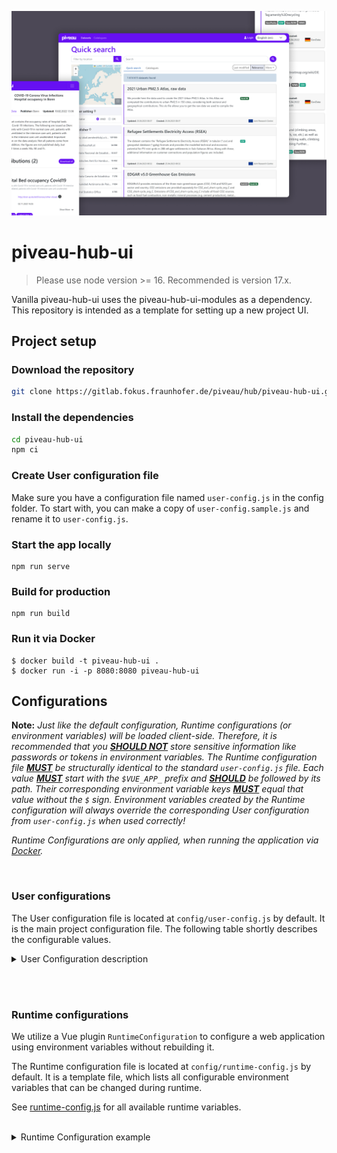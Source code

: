 ![banner](./images/piveau-hub-ui-banner.png "Image Title")

# piveau-hub-ui

> Please use node version >= 16. Recommended is version 17.x.

Vanilla piveau-hub-ui uses the piveau-hub-ui-modules as a dependency.
This repository is intended as a template for setting up a new project UI.

## Project setup

### Download the repository

```bash
git clone https://gitlab.fokus.fraunhofer.de/piveau/hub/piveau-hub-ui.git
```

### Install the dependencies

```bash
cd piveau-hub-ui
npm ci
```

### Create User configuration file
Make sure you have a configuration file named `user-config.js` in the config folder.
To start with, you can make a copy of `user-config.sample.js` and rename it to `user-config.js`.

### Start the app locally
```
npm run serve
```

### Build for production
```
npm run build
```

### Run it via Docker

```
$ docker build -t piveau-hub-ui .
$ docker run -i -p 8080:8080 piveau-hub-ui
```

## Configurations

**Note:** _Just like the default configuration, Runtime configurations (or environment variables) will be loaded client-side. Therefore, it is recommended that you <ins>**SHOULD NOT**</ins> store sensitive information like passwords or tokens in environment variables. The Runtime configuration file <ins>**MUST**</ins> be structurally identical to the standard `user-config.js` file. Each value <ins>**MUST**</ins> start with the `$VUE_APP_` prefix and <ins>**SHOULD**</ins> be followed by its path. Their corresponding environment variable keys <ins>**MUST**</ins> equal that value without the `$` sign. Environment variables created by the Runtime configuration will always override the corresponding User configuration from `user-config.js` when used correctly!_

_Runtime Configurations are only applied, when running the application via [Docker](#run-it-via-docker)._




<br>

### User configurations
The User configuration file is located at `config/user-config.js` by default. It is the main project configuration file. The following table shortly describes the configurable values.

<details>

<summary>User Configuration description</summary>

<br>

# api

This property contains information about base URLs and APIs used in piveau-hub-ui.



#### baseUrl
URL to the Hub-Search API (default: `https://data.europa.eu/api/hub/search/`).


#### hubUrl
URL to the Hub-Repo API (default: `https://data.europa.eu/api/hub/repo/`).


#### qualityBaseUrl
URL to the MQA Cache API (default: `https://data.europa.eu/api/mqa/cache/`).


#### similarityBaseUrl
URL to the Similarity API (default: `https://data.europa.eu/api/similarities/`).


#### fileUploadUrl
URL to the Hub-Store API (default: `https://data.europa.eu/api/hub/store/`).


#### sparqlUrl
SPARQL Base URL (default: `https://data.europa.eu/sparql`).


#### gazetteerBaseUrl
URL to the Hub-Search Gazetteer API (default: `https://data.europa.eu/api/hub/search/gazetteer/`).


#### catalogBaseUrl
Catalog Base URL (default: `https://europeandataportal.eu/`).


#### vueAppCorsproxyApiUrl
URL to the CORS Proxy API (default: `https://piveau-corsproxy-piveau.apps.osc.fokus.fraunhofer.de`).


<br><br>


# authentication

This property contains information about authentication (Login / Logout, Keycloak) used in piveau-hub-ui.



#### useService
Enables the authentication service (default: `true`).


## login
Login / Logout configuration values

| Property          | Description        |  
| --------          | ------------------ |
| useLogin          | Enables the login (buttons) (default: `true`). |  
| loginTitle        | Title of the login button (default: `Login`).                                                                         |  
| loginURL          | Relative URL to login page (default: `/login`).                                                                         |
| loginRedirectUri  | Redirect URI used after successful login (default: `/`).                                                           |
| logoutTitle       | Title of the logout button (default: `Logout`).                                                                         |
| logoutURL         | Title of the logout button (default: `/logout`).                                                                         |
| logoutRedirectUri | Redirect URI used after successful logout (default: `/`).                                                          |


## keycloak
Keycloak configuration values (Realm, ClientID, URL, ...)

| Property                    | Description        |  
| --------                    | ------------------ |
| realm                       | The Keycloak realm (default: `piveau`).        |  
| clientId                    | The Keycloak clientID (default: `piveau-hub-ui`).     |  
| url                         | The Keycloak URL (default: `https://keycloak-piveau.apps.osc.fokus.fraunhofer.de/auth`).          |
| ssl-required                | ???                    |
| public-client               | ???                    |
| verify-token-audience       | ???                    |
| use-resource-role-mappings  | ???                    |
| confidential-port           | ???                    |

## keycloakInit
Keycloak initialization values (Realm, ClientID, URL, ...)

| Property                    | Description        |  
| --------                    | ------------------ |
| pkceMethod                  | To activate PKCE set this variable to 'S256'          |

## rtp
RTP default values

| Property                    | Description        |  
| --------                    | ------------------ |
| grand_type                  | ???                |  
| audience                    | ???                |  


#### authToken
Keycloak Authentication Token


<br><br>


# routing

This property contains information about authentication (Login / Logout, Keycloak) used in piveau-hub-ui.

## routerOptions
Vue Router configuration values

| Property                    | Description        |  
| --------                    | ------------------ |
| base                    | Base path of the application (default: `/`).                |  
| mode                    | Routing mode of the application (default: `history`).                |


## navigation
Navigation configuration values

| Property                    | Description        |  
| --------                    | ------------------ |
| showSparql                    | Enables the link to the SPARQL page (default: `true`).           |  


## pagination
Pagination configuration values

| Property                    | Description        |  
| --------                    | ------------------ |
| usePagination               | Enables the pagination (default: `true`).          |  
| usePaginationArrows               | Enables the pagination arrows for `previous` and `next` page (default: `true`).          |  
| useItemsPerPage               | Enables the items per page dropdown (default: `true`).          |  
| defaultItemsPerPage               | Default amount of items shown on one page (default: `10`).           |  
| defaultItemsPerPageOptions               | Default options for items per page dropdown (default: `[5, 10, 25, 50]`).           |  


<br><br>


# metadata

This property contains information about metadata used in piveau-hub-ui.

#### title
Title of the application (default: `piveau Hub-UI`).  

#### description
Description of the application (default: `A modern and customizable web application for data management of extensive data catalogs.`).  

#### keywords
Keywords describing the application (default: `Open Data`).  


<br><br>


# content

This property contains information about the content of views that are available in piveau-hub-ui.


## datasets
Contains configuration values that are used on the `Datasets` page.

| Property                    | Description        |  
| --------                    | ------------------ |
| useSort               | Enables the sort (default: `true`).          |
| useFeed               | Enables the RSS feed (default: `true`).          |
| useCatalogs               | Enables the usage of catalogs (default: `true`).          |
| followKeywordLinks               | Meta tag to indicate, whether search engines should crawl for subsequent links or not (default: `nofollow`).          |
| maxKeywordLength               | Maximum length of a keyword. Keywords that exceed this length will be truncated (default: `15`).       |
| facets               | _see table below_        |

#### datasets.facets

| Property                    | Description        |  
| --------                    | ------------------ |
| useDatasetFacets               | Enables the usage of dataset facets (default: `true`).           |
| useDatasetFacetsMap               | Enables the usage of dataset facets map (default: `true`).           |
| showClearButton               | Enables the facet clear button (default: `false`).          |
| showFacetsTitle               | Show title on top of the facets (default: `false`).           |
| cutoff               | Maximum amount o f available facets to be shown. Facets that exceed this amountwill be hidden (default: `5`).       |
| MIN_FACET_LIMIT               | The minimum amount of dataset facet items to be visible if collapsed (default: `10`).          |
| MAX_FACET_LIMIT               | The maximum amount of dataset facet items to be visible, overflowing facets will not be shown!!! (default: `50`).          |
| FACET_OPERATORS               | The facet operators of the dataset facets (default: `Object.freeze({ or: 'OR', and: 'AND' })`).          |
| FACET_GROUP_OPERATORS               | The facet group operators of the dataset facets (default: `Object.freeze({ or: 'OR', and: 'AND' })`).          |
| defaultFacetOrder               | The default order of the facets (default: `['publisher', 'format', 'catalog', 'categories', 'keywords', 'dataScope', 'country', 'dataServices', 'scoring', 'license']`).          |
| scoringFacets               |  _see table below_         |

#### datasets.facets.scoringFacets

| Property                    | Description        |  
| --------                    | ------------------ |
| useScoringFacets               | Enables the scoring facets (default: `true`).           |
| defaultScoringFacets               | The default scoring facets.           |
| defaultScoringFacets.excellentScoring               | The default values for the `Excellent` scoring facet (351 - 405).           |
| defaultScoringFacets.goodScoring               | The default values for the `Good` scoring facet (221 - 350).           |
| defaultScoringFacets.sufficientScoring               | The default values for the `Sufficient` scoring facet (121 - 220).           |
| defaultScoringFacets.badScoring               | The default values for the `Any` scoring facet (0 - 120).           |


## catalogs
Contains configuration values that are used on the `Catalogues` page.

| Property                    | Description        |  
| --------                    | ------------------ |
| useSort               | Enables the sort (default: `true`).          |
| useCatalogCountries               | Use this option to achieve a more generic catalog page. If set to `true`, catalogs will be based on countries and therefore look for a "catalog.country.id" value to compute, which country flag to be used. If set to `false`, catalogs will not be based on countries and therefore look for a "catalog.id" value to compute, which catalog image to be used (default: `true`).     |
| defaultCatalogImagePath               |  Set the default path to the catalog images (ROOT = "/src/assets/img"). If `useCatalogCountries` is set to `true`, this value should be equal to `/flags`. If `useCatalogCountries` is set to `false`, this value can be either an empty string to indicate, that the catalog images can be found inside `/src/assets/img` or any directory name inside `/src/assets/img` (starting with a `/`) (default: `/flags`).     |
| defaultCatalogCountryID               | Set the default `catalog.country.id` of a catalog if not available, only applicable if `useCatalogCountries` is set to `true`. Country flags can be stored inside the `/flags` directory like `/src/assets/img/flags/<catalog.country.id>.png` with their filenames being equal to their `catalog.country.id` (default: `eu`).              |
| defaultCatalogID               | Set the default `catalog.id` of a catalog if not available, only applicable if `useCatalogCountries` is set to `false`. Catalog images can be stored inside any directory in `/src/assets/img/` like `/src/assets/img/catalogs/<catalog.id>.png` with their filenames being equal to their `catalog.id` (default: `european-union-open-data-portal`).             |
| facets               | _see table below_        |

#### catalogs.facets

| Property                    | Description        |  
| --------                    | ------------------ |
| useCatalogFacets               | Enables the usage of catalog facets (default: `true`).           |
| showClearButton               | Enables the facet clear button (default: `false`).          |
| showFacetsTitle               | Show title on top of the facets (default: `false`).           |
| cutoff               | Maximum amount of available facets to be shown. Facets that exceed this amount will be hidden (default: `5`).       |
| MIN_FACET_LIMIT               | The minimum amount of catalog facet items to be visible if collapsed (default: `50`).          |
| MAX_FACET_LIMIT               | The maximum amount of catalog facet items to be visible, overflowing facets will not be shown!!! (default: `100`).          |
| FACET_OPERATORS               | The facet operators of the catalog facets (default: `Object.freeze({ or: 'OR', and: 'AND' })`).          |
| FACET_GROUP_OPERATORS               | The facet group operators of the catalog facets (default: `Object.freeze({ or: 'OR', and: 'AND' })`).          |
| defaultFacetOrder               | The default order of the facets (default: `['country']`).          |


## datasetDetails
Contains configuration values that are used on the `DatasetDetails` page.

| Property                    | Description        |  
| --------                    | ------------------ |
| header               | _see table below_        |
| keywords               | _see table below_        |
| description               | _see table below_        |
| distributions               | _see table below_        |
| downloadAs               | _see table below_        |
| similarDatasets               | _see table below_        |
| pages               | _see table below_        |
| visualisations               | _see table below_        |
| dataServices               | _see table below_        |
| isUsedBy               | _see table below_        |
| relatedResources               | _see table below_        |
| bulkDownload               | _see table below_        |
| quality               | _see table below_        |

#### datasetDetails.header

| Property                    | Description        |  
| --------                    | ------------------ |
| navigation               | Position of the dataset details navigation toolbar (default: `top`).           |
| hidePublisher               | Hides the dataset details publisher value (default: `false`).           |
| hideDate               | Hides the dataset details date (default: `false`).         |

#### datasetDetails.keywords

| Property                    | Description        |  
| --------                    | ------------------ |
| showTitle               | Enables the usage of keyword titles (default: `false`).         |
| isVisible               | Shows or hides the keywords section (default: `true`).         |
| collapsed               | Collapses the keywords in the dataset detail view (default: `false`).         |

#### datasetDetails.description

| Property                    | Description        |  
| --------                    | ------------------ |
| enableMarkdownInterpretation               | Enables the interpretation of markdown in the dataset details description (default: `false`).      |

#### datasetDetails.distributions

| Property                    | Description        |  
| --------                    | ------------------ |
| displayAll                  | Display all distributions (default: `false`).             |
| displayCount                  | Amount of visible distributions (default: `7`).             |
| incrementSteps                  | Increment step options, if `displayAll` is set to false (default: `[10, 50]`).             |
| descriptionMaxLines                  | Maximum amount of lines in a description. Descriptions that exceed this amount will be truncated (default: `3`). |
| descriptionMaxChars                  | Maximum length of a description. Descriptions that exceed this length will be truncated (default: `250`).          |
| showValidationButton                  | Enables the distribution validation button (default: `false`).             |

#### datasetDetails.downloadAs

| Property                    | Description        |  
| --------                    | ------------------ |
| enable               | Enables the Download as feature (default: `false`).             |
| proxyUrl               | URL to Corsproxy service (default: `https://piveau-corsproxy-piveau.apps.osc.fokus.fraunhofer.de`).             |
| url               | URL to Conversion service (default: `https://piveau-fifoc-piveau.apps.osc.fokus.fraunhofer.de/v1/convert`).             |
| conversionFormats               | List of possible conversion formats for each source file format.             |

#### datasetDetails.similarDatasets

| Property                    | Description        |  
| --------                    | ------------------ |
| breakpoints.verySimilar               | Breakpoint for Very Similar rating (0 - 20).             |
| breakpoints.similar               | Breakpoint for Very Similar rating (20 - 25).             |
| breakpoints.lessSimilar               | Breakpoint for Very Similar rating (25 - 35).             |

#### datasetDetails.pages

| Property                    | Description        |  
| --------                    | ------------------ |
| isVisible                  | Show the dataset details pages section (default: `false`).             |
| displayAll                  | Display all pages (default: `false`).             |
| displayCount                  | Amount of visible pages (default: `7`).             |
| incrementSteps                  | Increment step options, if `displayAll` is set to false (default: `[10, 50]`).             |
| descriptionMaxLines                  | Maximum amount of lines in a description. Descriptions that exceed this amount will be truncated (default: `3`). |
| descriptionMaxChars                  | Maximum length of a description. Descriptions that exceed this length will be truncated (default: `250`).          |

#### datasetDetails.visualisations

| Property                    | Description        |  
| --------                    | ------------------ |
| isVisible                  | Show the dataset details visualisations section (default: `false`).             |
| displayAll                  | Display all visualisations (default: `false`).             |
| displayCount                  | Amount of visible visualisations (default: `7`).             |
| incrementSteps                  | Increment step options, if `displayAll` is set to false (default: `[10, 50]`).             |
| descriptionMaxLines                  | Maximum amount of lines in a description. Descriptions that exceed this amount will be truncated (default: `3`). |
| descriptionMaxChars                  | Maximum length of a description. Descriptions that exceed this length will be truncated (default: `250`).          |

#### datasetDetails.dataServices

| Property                    | Description        |  
| --------                    | ------------------ |
| isVisible                  | Show the dataset details dataServices section (default: `false`).             |
| displayAll                  | Display all dataServices (default: `false`).             |
| displayCount                  | Amount of visible dataServices (default: `7`).             |
| incrementSteps                  | Increment step options, if `displayAll` is set to false (default: `[10, 50]`).             |
| descriptionMaxLines                  | Maximum amount of lines in a description. Descriptions that exceed this amount will be truncated (default: `3`). |
| descriptionMaxChars                  | Maximum length of a description. Descriptions that exceed this length will be truncated (default: `250`).          |

#### datasetDetails.isUsedBy

| Property                    | Description        |  
| --------                    | ------------------ |
| isVisible                  | Show the dataset details isUsedBy section (default: `false`).             |

#### datasetDetails.relatedResources

| Property                    | Description        |  
| --------                    | ------------------ |
| isVisible                  | Show the dataset details relatedResources section (default: `false`).             |

#### datasetDetails.bulkDownload

| Property                    | Description        |  
| --------                    | ------------------ |
| buttonPosition               | Position of the download button (default: `top`).         |
| MAX_FILE_TITLE_LENGTH               | Maximum length of the file name (default: `80`).         |
| MAX_REQUESTS_COUNT               | Maximum amount of requests at the same time (default: `5`).         |
| INTERVAL_MS               | Timeout interval between requests (default: `10`).         |
| TIMEOUT_MS               | Position of the download button (default: `10000`).         |

#### datasetDetails.quality

| Property                    | Description        |  
| --------                    | ------------------ |
| displayAll               | Display all distributions on the dataset details quality page (default: `false`).         |
| numberOfDisplayedQualityDistributions               | Amount of displayed distributions on the dataset details quality page (default: `5`).         |
| csvLinter.enable               | Enables the CSV linter service (default: `true`).             |
| csvLinter.displayAll               | Display all validation results of the CSV linter (default: `false`).         |
| csvLinter.numberOfDisplayedValidationResults               | Amount of displayed validation results of the CSV linter (default: `5`).         |


## maps
Contains configuration values that are used to create the map component.

| Property                    | Description        |  
| --------                    | ------------------ |
| mapVisible               | Enables the map on the `Datasets` page (default: `true`).          |
| useAnimation               | Enables the map animations (default: `true`).          |
| location               | The location which is used as center of the map (default: `[[52.526, 13.314], 10]`).          |
| spatialType               | The type of the location. (default: `Point`).          |
| height               | The height of the map (default: `400px`).          |
| width               | The width of the map (default: `100%`).          |
| mapContainerId               | The HTML id attribute of the map element. (default: `mapid`).          |
| urlTemplate               | The map API template (default: `https://gisco-services.ec.europa.eu/maps/wmts/1.0.0/WMTSCapabilities.xml/wmts/OSMCartoComposite/EPSG3857/{z}/{x}/{y}.png`).          |
| geoBoundsId               | The id used for geo operations (default: `ds-search-bounds`).          |
| sender               | _see table below_        |
| receiver               | _see table below_        |
| options               | _see table below_        |
| mapStyle               | _see table below_        |

#### maps.sender

The following properties are configuration values required by Leaflet.

| Property                    | Description        |  
| --------                    | ------------------ |
| startBounds               | The start boundaries for the map sender (default: `[[34.5970, -9.8437], [71.4691, 41.4843]]`).     |
| height               | The height of the map (default: `200px`).         |
| width               | The width of the map (default: `100%`).         |
| mapContainerId               | The HTML id attribute of the map element. (default: `modalMap`).         |

#### maps.receiver

The following properties are configuration values required by Leaflet.

| Property                    | Description        |  
| --------                    | ------------------ |
| startBounds               | The start boundaries for the map sender (default: `[[34.5970, -9.8437], [71.4691, 41.4843]]`).     |
| height               | The height of the map (default: `250px`).         |
| width               | The width of the map (default: `100%`).         |
| mapContainerId               | The HTML id attribute of the map element. (default: `mapid`).         |
| attributionPosition               | The HTML id attribute of the map element. (default: `topright`).         |

#### maps.options

The following properties are configuration values required by Leaflet.

| Property                    | Description        |  
| --------                    | ------------------ |
| id               | ??? (default: `mapbox/streets-v11`).     |
| accessToken               | The Leaflet access token (default: `pk.eyJ1IjoiZmFiaWFwZmVsa2VybiIsImEiOiJja2x3MzlvZ3UwNG85MnBseXJ6aGI2MHdkIn0.bFs2g4bPMYULlvDSVsetJg`).         |
| attribution               | The Leaflet map attribution label (default: `&copy; <a href="https://ec.europa.eu/eurostat/web/gisco/">Eurostat - GISCO</a>`).         |

#### maps.mapStyle

The following properties are configuration values required by Leaflet.

| Property                    | Description        |  
| --------                    | ------------------ |
| color               | The color of map elements (default: `red`).     |
| fillColor               | The fill color for map elements (default: `red`).         |
| fillOpacity               | The opacity of filled elements (default: `0.5`).         |
| weight               | The HTML id attribute of the map element. (default: `2`).         |
| radius               | The HTML id attribute of the map element. (default: `1`).         |


## dataProviderInterface
Contains configuration values that are used for the `DataProviderInterface`.

| Property                    | Description        |  
| --------                    | ------------------ |
| useService               | Enables the Data Provider Interface service (default: `true`).          |
| basePath               | The base path of the Data Provider Interface (default: `true`).          |
| specification               |  Defines the DCAT specification used (default: `dcatap`).          |
| annifIntegration               | Enables the usage of Annif for autocompletion in Data Provider Interface (default: `false`).          |
| enableFileUploadReplace      | Enables file replacement when editing existing distribution, instead of creating new ones (default: `false`).          |
| buttons               | _see table below_        |
| doiRegistrationService               | _see table below_        |

#### dataProviderInterface.buttons

| Property                    | Description        |  
| --------                    | ------------------ |
| Dataset               | Enables the `Create Dataset` button in the DPI menu (default: `true`).     |
| Catalogue               | Enables the `Create Catalogue` button in the DPI menu (default: `true`).         |

#### dataProviderInterface.doiRegistrationService

| Property                    | Description        |  
| --------                    | ------------------ |
| persistentIdentifierType               | Indicates the Persistent Identifier (PID) system that is used for the DOI service (default: `eu-ra-doi`).        |

<br><br>


# languages

This property contains information about languages used in piveau-hub-ui.

#### useLanguageSelector
_Note: This property is currently not used, but will be used in future versions._

Enables the Language Selector in the Header component (default: `true`).

#### locale
Default Language value (default: `en`).

#### fallbackLocale
Fallback Language value (default: `en`).


<br><br>


# services

This property contains a list of services used in piveau-hub-ui.

#### datasetService
Service resposible for querying all `Dataset` related data.

#### catalogService
Service resposible for querying all `Catalog` related data.

#### uploadService
Service resposible for uploading data created by the `DataProviderInterface` related data.

#### gazetteerService
Service resposible for querying autocomplete data.


<br><br>


# themes

This property contains information about themes used in piveau-hub-ui.

#### header
The theme of the `Header` component (default: `dark`).


<br><br>


# tracker

This property contains information tracking software used in piveau-hub-ui.

#### isPiwikPro
Switch between different tracking software tools (default: `true`). <br>

| Value   | Tracking Software     |  
|---      |-----------------------|
| true    | Piwik Pro             |  
| false   | Matomo                |  

<br>

#### siteId
ID for tracking software (default: `fed9dbb7-42d1-4ebc-a8bf-3c0b8fd03e09`).

#### trackerUrl
URL to tracking software (default: `https://opanalytics.containers.piwik.pro/`).

</details>


<br><br>




### Runtime configurations
We utilize a Vue plugin `RuntimeConfiguration` to configure a web application using environment variables without rebuilding it.

The Runtime configuration file is located at `config/runtime-config.js` by default. It is a template file, which lists all configurable environment variables that can be changed during runtime.

See [runtime-config.js](config/runtime-config.js) for all available runtime variables.

<br>

<details>

<summary>Runtime Configuration example</summary>

Let's suppose `user-config.js` looks like this:
```
const glueConfig = {
  api: {
      baseUrl: 'https://data.europa.eu/oldBaseUrl',
      hubUrl: 'https://data.europa.eu/oldHubUrl',
  }
}
```

... and `process.env` looks like this:
```
{
  NODE_ENV: 'production',
  API: {
      BASE_URL: 'https://data.europa.eu/oldBaseUrl',
  }
}
```

1. We want to change an existing property (`API.BASE_URL`) during runtime.
2. We want to make a new property (`API.HUB_URL`) that already exists in `user-config.js` available during runtime.

Let's go through the steps outlined above:

1.  Add new property `API.HUB_URL` to `runtime-config.js`:
```
export default {
  API: {
      BASE_URL: '$VUE_APP_API_BASE_URL',
      HUB_URL: '$VUE_APP_API_HUB_URL'
  }
}
```

Build and deploy the application.

2.  Set the environment variables `VUE_APP_API_BASE_URL` and `VUE_APP_API_HUB_URL`:
```
VUE_APP_API_BASE_URL=https://data.europa.eu/newBaseUrl
VUE_APP_API_HUB_URL=https://data.europa.eu/newHubUrl
```


### Customize configuration
See [Configuration Reference](https://cli.vuejs.org/config/).

